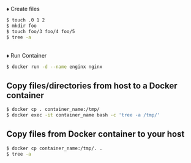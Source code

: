 &diams; Create files
```bash
$ touch .0 1 2
$ mkdir foo
$ touch foo/3 foo/4 foo/5
$ tree -a
```
<br>&diams; Run Container
```bash
$ docker run -d --name enginx nginx
```


## Copy files/directories from host to a Docker container
```bash
$ docker cp . container_name:/tmp/
$ docker exec -it container_name bash -c 'tree -a /tmp/'
```
## Copy files from Docker container to your host
```bash
$ docker cp container_name:/tmp/. .
$ tree -a
```



<br><br>
